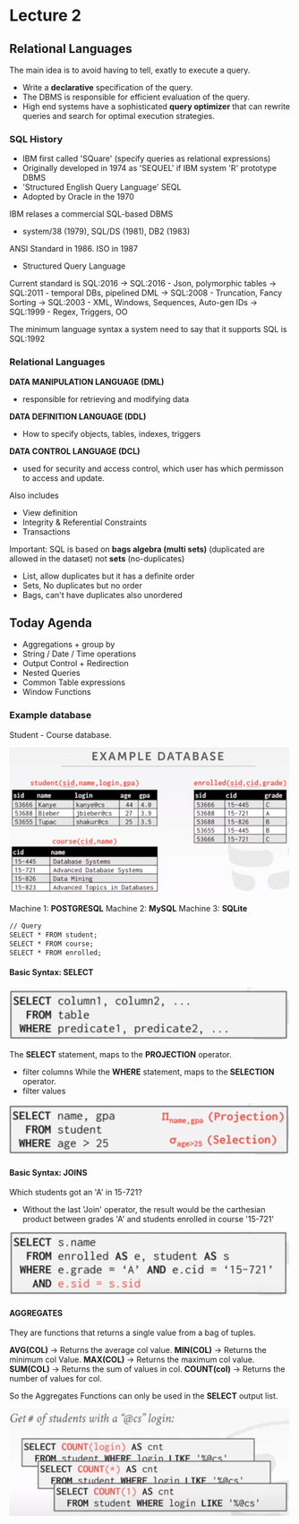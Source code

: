 # Lecture 2

## Relational Languages
The main idea is to avoid having to tell, exatly to execute a query.
- Write a **declarative** specification of the query.
- The DBMS is responsible for efficient evaluation of the query.
- High end systems have a sophisticated __query optimizer__ that can rewrite queries and search for optimal execution strategies.


### SQL History
- IBM first called 'SQuare' (specify queries as relational expressions)
- Originally developed in 1974 as  'SEQUEL' if IBM system 'R' prototype DBMS
- 'Structured English Query Language' SEQL
- Adopted by Oracle in the 1970


IBM relases a commercial SQL-based DBMS
- system/38 (1979), SQL/DS (1981), DB2 (1983)

ANSI Standard in 1986. ISO in 1987
- Structured Query Language


Current standard is SQL:2016
-> SQL:2016 - Json, polymorphic tables
-> SQL:2011 - temporal DBs, pipelined DML
-> SQL:2008 - Truncation, Fancy Sorting
-> SQL:2003 - XML, Windows, Sequences, Auto-gen IDs
-> SQL:1999 - Regex, Triggers, OO

The minimum language syntax a system need  to say that it supports SQL is SQL:1992


### Relational Languages
**DATA MANIPULATION LANGUAGE (DML)**
- responsible for retrieving and modifying data
  
**DATA DEFINITION LANGUAGE (DDL)**
- How to specify objects, tables, indexes, triggers
  
**DATA CONTROL LANGUAGE (DCL)**
- used for security and access control, which user has which permisson to access and update.

Also includes
- View definition
- Integrity & Referential Constraints
- Transactions

Important: SQL is based on **bags algebra (multi sets)** (duplicated are allowed in the dataset) not **sets** (no-duplicates)
- List, allow duplicates but it has a definite order
- Sets, No duplicates but no order
- Bags, can't have duplicates also unordered


## Today Agenda
- Aggregations + group by
- String / Date / Time operations
- Output Control + Redirection
- Nested Queries
- Common Table expressions
- Window Functions

### Example database
Student - Course database.

![](1.jpg)

Machine 1: **POSTGRESQL**
Machine 2: **MySQL**
Machine 3: **SQLite**

```
// Query
SELECT * FROM student;
SELECT * FROM course;
SELECT * FROM enrolled;
```
#### Basic Syntax: SELECT

![](2.jpg)

The **SELECT** statement, maps to the **PROJECTION** operator.
- filter columns
While the **WHERE** statement, maps to the **SELECTION** operator.
- filter values
  
![](3.jpg)

#### Basic Syntax: JOINS

Which students got an 'A' in 15-721?
- Without the last 'Join' operator, the result would be the carthesian product between grades 'A' and students enrolled in course '15-721'
  
![](4.jpg)


#### AGGREGATES
They are functions that returns a single value from a bag of tuples.

**AVG(COL)**     -> Returns the average col value.
**MIN(COL)**     -> Returns the minimum col Value.
**MAX(COL)**     -> Returns the maximum col value.
**SUM(COL)**     -> Returns the sum of values in col.
**COUNT(col)**   -> Returns the number of values for col.


So the Aggregates Functions can only be used in the **SELECT** output list.

![](5.jpg)

